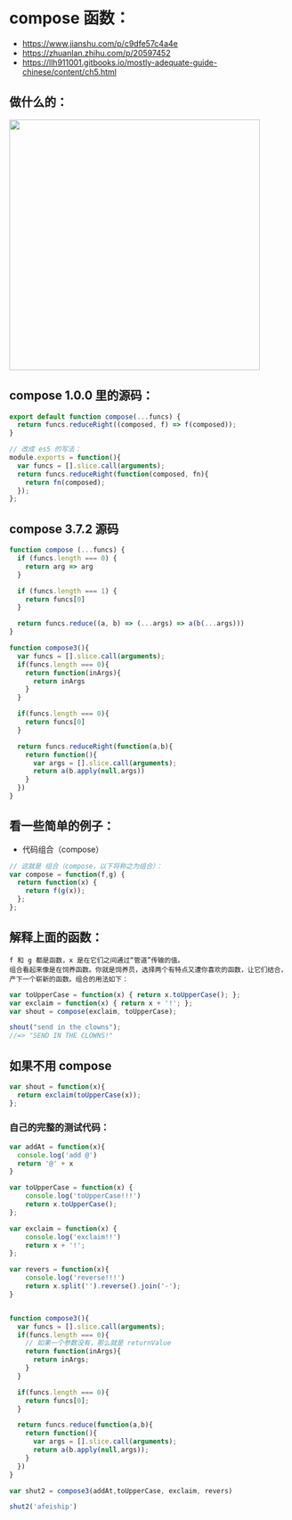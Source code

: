 # compose 函数：
+ https://www.jianshu.com/p/c9dfe57c4a4e
+ https://zhuanlan.zhihu.com/p/20597452
+ https://llh911001.gitbooks.io/mostly-adequate-guide-chinese/content/ch5.html

## 做什么的：
<img width="450" src="https://upload-images.jianshu.io/upload_images/1637794-c7c121acb4346d95.png?imageMogr2/auto-orient/strip%7CimageView2/2/w/1000/format/webp" />


## compose 1.0.0 里的源码：
```js
export default function compose(...funcs) {
  return funcs.reduceRight((composed, f) => f(composed));
}

// 改成 es5 的写法：
module.exports = function(){
  var funcs = [].slice.call(arguments);
  return funcs.reduceRight(function(composed, fn){
    return fn(composed);
  });
};
```

## compose 3.7.2 源码
```js
function compose (...funcs) {
  if (funcs.length === 0) {
    return arg => arg
  }

  if (funcs.length === 1) {
    return funcs[0]
  }

  return funcs.reduce((a, b) => (...args) => a(b(...args)))
}

function compose3(){
  var funcs = [].slice.call(arguments);
  if(funcs.length === 0){
    return function(inArgs){
      return inArgs
    }
  }

  if(funcs.length === 0){
    return funcs[0]
  }

  return funcs.reduceRight(function(a,b){
    return function(){
      var args = [].slice.call(arguments);
      return a(b.apply(null,args))
    }
  })
}
```


## 看一些简单的例子：
- 代码组合（compose）

```js
// 这就是 组合（compose，以下将称之为组合）：
var compose = function(f,g) {
  return function(x) {
    return f(g(x));
  };
};
```

## 解释上面的函数：
~~~
f 和 g 都是函数，x 是在它们之间通过“管道”传输的值。
组合看起来像是在饲养函数。你就是饲养员，选择两个有特点又遭你喜欢的函数，让它们结合，产下一个崭新的函数。组合的用法如下：
~~~

```js
var toUpperCase = function(x) { return x.toUpperCase(); };
var exclaim = function(x) { return x + '!'; };
var shout = compose(exclaim, toUpperCase);

shout("send in the clowns");
//=> "SEND IN THE CLOWNS!"
```

## 如果不用 compose 
```js
var shout = function(x){
  return exclaim(toUpperCase(x));
};
```



### 自己的完整的测试代码：
```js
var addAt = function(x){
  console.log('add @')
  return '@' + x
}

var toUpperCase = function(x) { 
    console.log('toUpperCase!!!')
    return x.toUpperCase(); 
};

var exclaim = function(x) { 
    console.log('exclaim!!')
    return x + '!'; 
};

var revers = function(x){
    console.log('reverse!!!')
    return x.split('').reverse().join('-');
}


function compose3(){
  var funcs = [].slice.call(arguments);
  if(funcs.length === 0){
    // 如果一个参数没有，那么就是 returnValue 
    return function(inArgs){
      return inArgs;
    }
  }

  if(funcs.length === 0){
    return funcs[0];
  }

  return funcs.reduce(function(a,b){
    return function(){
      var args = [].slice.call(arguments);
      return a(b.apply(null,args));
    }
  })
}

var shut2 = compose3(addAt,toUpperCase, exclaim, revers)

shut2('afeiship')
```
